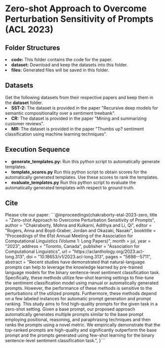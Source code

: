 <html>
<h1>Zero-shot Approach to Overcome Perturbation Sensitivity of Prompts (ACL 2023)</h1>

<h2>Folder Structures</h2>
<li><b>code:</b> This folder contains the code for the paper.</li>
<li><b>dataset:</b> Download and keep the datasets into this folder.</li>
<li><b>files:</b> Generated files will be saved in this folder.</li>

<h2>Datasets</h2>
Get the following datasets from their respective papers and keep them in the <b>dataset</b> folder.
<li><b>SST-2:</b> The dataset is provided in the paper "Recursive deep models for
semantic compositionality over a sentiment treebank".</li>
<li><b>CR:</b> The dataset is provided in the paper "Mining and
summarizing customer reviews".</li>
<li><b>MR:</b> The dataset is provided in the paper "Thumbs up? sentiment classification
using machine learning techniques".</li>

<h2>Execution Sequence</h2>
<li><b>generate_templates.py:</b> Run this python script to automatically generate templates.</li>
<li><b>template_scores.py</b> Run this python script to obtain scores for the automatically generated templates. Use these scores to rank the templates.</li>
<li><b>evaluate_templates.py</b> Run this python script to evaluate the automatically generated templates with respect to ground truth.</li>

<h2>Cite</h2>
Please cite our paper:
```@inproceedings{chakraborty-etal-2023-zero,
    title = "Zero-shot Approach to Overcome Perturbation Sensitivity of Prompts",
    author = "Chakraborty, Mohna  and Kulkarni, Adithya  and Li, Qi",
    editor = "Rogers, Anna  and  Boyd-Graber, Jordan  and Okazaki, Naoaki",
    booktitle = "Proceedings of the 61st Annual Meeting of the Association for Computational Linguistics (Volume 1: Long Papers)",
    month = jul,
    year = "2023",
    address = "Toronto, Canada",
    publisher = "Association for Computational Linguistics",
    url = "https://aclanthology.org/2023.acl-long.313",
    doi = "10.18653/v1/2023.acl-long.313",
    pages = "5698--5711",
    abstract = "Recent studies have demonstrated that natural-language prompts can help to leverage the knowledge learned by pre-trained language models for the binary sentence-level sentiment classification task. Specifically, these methods utilize few-shot learning settings to fine-tune the sentiment classification model using manual or automatically generated prompts. However, the performance of these methods is sensitive to the perturbations of the utilized prompts. Furthermore, these methods depend on a few labeled instances for automatic prompt generation and prompt ranking. This study aims to find high-quality prompts for the given task in a zero-shot setting. Given a base prompt, our proposed approach automatically generates multiple prompts similar to the base prompt employing positional, reasoning, and paraphrasing techniques and then ranks the prompts using a novel metric. We empirically demonstrate that the top-ranked prompts are high-quality and significantly outperform the base prompt and the prompts generated using few-shot learning for the binary sentence-level sentiment classification task.",
}```
</html>
